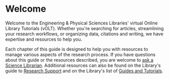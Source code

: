 # Welcome

Welcome to the Engineering & Physical Sciences Libraries' virtual Online Library Tutorials (vOLT). Whether you're searching for articles, streamlining your research workflows, or organizing data, citations and writing, we have expertise and resources to help you.

Each chapter of this guide is designed to help you with resources to manage various aspects of the research process. If you have questions about this guide or the resources described, you are welcome to <a href="https://www.lib.berkeley.edu/help/ask-science-reference-question" target="_top">ask a Science Librarian</a>. Additional resources can also be found on the Library's guide to <a href="https://www.lib.berkeley.edu/research-support" target="_top">Research Support</a> and on the Library's list of <a href="https://www.lib.berkeley.edu/research-support/guides-and-tutorials" target="_top">Guides and Tutorials</a>.


